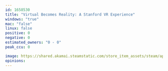 ```yaml
---
id: 1658530
title: "Virtual Becomes Reality: A Stanford VR Experience"
windows: "true"
mac: "false"
linux: false
positive: 0
negative: 0
estimated_owners: "0 - 0"
peak_ccu: 0

image: https://shared.akamai.steamstatic.com/store_item_assets/steam/apps/1658530/header.jpg?t=1625066666
opinions:
---
```

